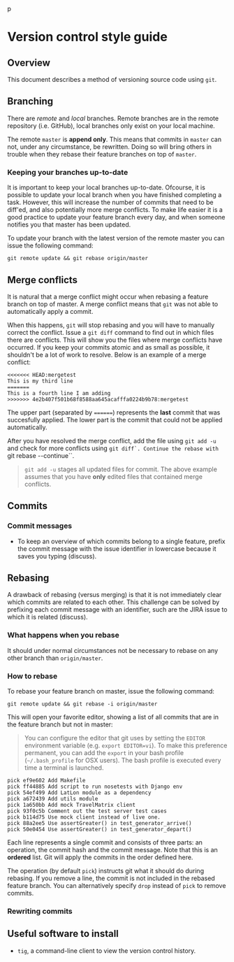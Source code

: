p
# Version control style guide


## Overview

This document describes a method of versioning source code using `git`.


## Branching

There are *remote* and *local* branches. Remote branches are in the remote repository (i.e. GitHub), local branches only exist on your local machine.

The remote `master` is **append only**. This means that commits in `master` can not, under any circumstance, be rewritten. Doing so will bring others in trouble when they rebase their feature branches on top of `master`.


### Keeping your branches up-to-date

It is important to keep your local branches up-to-date. Ofcourse, it is possible to update your local branch when you have finished completing a task. However, this will increase the number of commits that need to be diff'ed, and also potentially more merge conflicts. To make life easier it is a good practice to update your feature branch every day, and when someone notifies you that master has been updated.

To update your branch with the latest version of the remote master you can issue the following command:

`git remote update && git rebase origin/master`


## Merge conflicts

It is natural that a merge conflict might occur when rebasing a feature branch on top of master. A merge conflict means that `git` was not able to automatically apply a commit.

When this happens, `git` will stop rebasing and you will have to manually correct the conflict. Issue a `git diff` command to find out in which files there are conflicts. This will show you the files where merge conflicts have occurred. If you keep your commits atomic and as small as possible, it shouldn't be a lot of work to resolve. Below is an example of a merge conflict:

```
<<<<<<< HEAD:mergetest
This is my third line
=======
This is a fourth line I am adding
>>>>>>> 4e2b407f501b68f8588aa645acafffa0224b9b78:mergetest
```

The upper part (separated by `======`) represents the **last** commit that was succesfully applied. The lower part is the commit that could not be applied automatically.

After you have resolved the merge conflict, add the file using ``git add -u`` and check for more conflicts using ``git diff`. Continue the rebase with ``git rebase --continue``.

> `git add -u` stages all updated files for commit. The above example assumes that you have
> **only** edited files that contained merge conflicts.


## Commits

### Commit messages

-	To keep an overview of which commits belong to a single feature, prefix the commit
	message with the issue identifier in lowercase because it saves you typing (discuss).




## Rebasing

A drawback of rebasing (versus merging) is that it is not immediately clear which commits are related to each other. This challenge can be solved by prefixing each commit message with an identifier, such are the JIRA issue to which it is related (discuss).

### What happens when you rebase

It should under normal circumstances not be necessary to rebase on any other branch than `origin/master`.


### How to rebase

To rebase your feature branch on master, issue the following command:

`git remote update && git rebase -i origin/master`

This will open your favorite editor, showing a list of all commits that are in the feature branch but not in master:

> You can configure the editor that git uses by setting the `EDITOR` environment variable (e.g. `export EDITOR=vi`). To make
> this preference permanent, you can add the `export` in your bash profile (`~/.bash_profile` for OSX users). The bash
> profile is executed every time a terminal is launched.

```
pick ef9e602 Add Makefile
pick ff44885 Add script to run nosetests with Django env
pick 54ef499 Add LatLon module as a dependency
pick a672439 Add utils module
pick 1a650bb Add mock TravelMatrix client
pick 93f0c5b Comment out the test server test cases
pick b114d75 Use mock client instead of live one.
pick 88a2ee5 Use assertGreater() in test_generator_arrive()
pick 50e0454 Use assertGreater() in test_generator_depart()
```

Each line represents a single commit and consists of three parts: an operation, the commit hash and the commit message. Note that this is an **ordered** list. Git will apply the commits in the order defined here.

The operation (by default `pick`) instructs git what it should do during rebasing. If you remove a line, the commit is not included in the rebased feature branch. You can alternatively specify `drop` instead of `pick` to remove commits.

### Rewriting commits





## Useful software to install

- `tig`, a command-line client to view the version control history.
